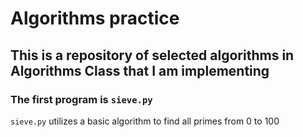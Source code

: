 # Algorithms practice
## This is a repository of selected algorithms in Algorithms Class that I am implementing
### The first program is ```sieve.py```
```sieve.py``` utilizes a basic algorithm to find all primes from 0 to 100

